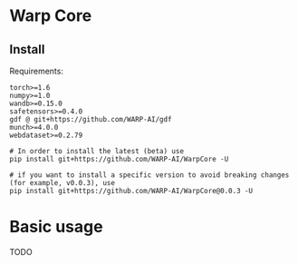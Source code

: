 # Warp Core

## Install

Requirements:

```
torch>=1.6
numpy>=1.0
wandb>=0.15.0
safetensors>=0.4.0
gdf @ git+https://github.com/WARP-AI/gdf
munch>=4.0.0
webdataset>=0.2.79	
```

```
# In order to install the latest (beta) use
pip install git+https://github.com/WARP-AI/WarpCore -U

# if you want to install a specific version to avoid breaking changes (for example, v0.0.3), use 
pip install git+https://github.com/WARP-AI/WarpCore@0.0.3 -U
```

# Basic usage

TODO
